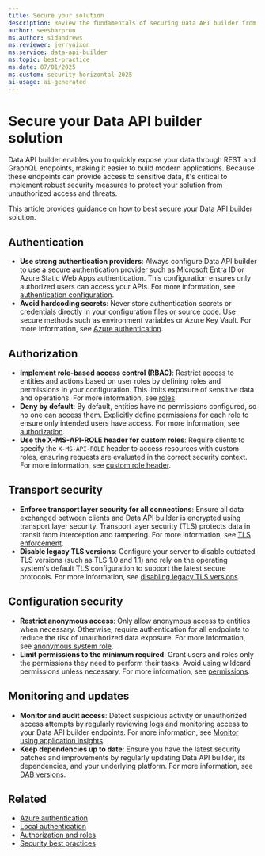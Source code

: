 ```yaml
---
title: Secure your solution
description: Review the fundamentals of securing Data API builder from the perspective of authentication, authorization, transport, and configuration security.
author: seesharprun
ms.author: sidandrews
ms.reviewer: jerrynixon
ms.service: data-api-builder
ms.topic: best-practice
ms.date: 07/01/2025
ms.custom: security-horizontal-2025
ai-usage: ai-generated
---
```


# Secure your Data API builder solution

Data API builder enables you to quickly expose your data through REST and GraphQL endpoints, making it easier to build modern applications. Because these endpoints can provide access to sensitive data, it's critical to implement robust security measures to protect your solution from unauthorized access and threats.

This article provides guidance on how to best secure your Data API builder solution.

## Authentication

- **Use strong authentication providers**: Always configure Data API builder to use a secure authentication provider such as Microsoft Entra ID or Azure Static Web Apps authentication. This configuration ensures only authorized users can access your APIs. For more information, see [authentication configuration](../authentication-local.md).
- **Avoid hardcoding secrets**: Never store authentication secrets or credentials directly in your configuration files or source code. Use secure methods such as environment variables or Azure Key Vault. For more information, see [Azure authentication](../authentication-azure.md).

## Authorization

- **Implement role-based access control (RBAC)**: Restrict access to entities and actions based on user roles by defining roles and permissions in your configuration. This limits exposure of sensitive data and operations. For more information, see [roles](../authorization.md#roles).
- **Deny by default**: By default, entities have no permissions configured, so no one can access them. Explicitly define permissions for each role to ensure only intended users have access. For more information, see [authorization](./authorization.md).
- **Use the X-MS-API-ROLE header for custom roles**: Require clients to specify the `X-MS-API-ROLE` header to access resources with custom roles, ensuring requests are evaluated in the correct security context. For more information, see [custom role header](./authentication-azure.md#x-ms-api-role-request-header).

## Transport security

- **Enforce transport layer security for all connections**: Ensure all data exchanged between clients and Data API builder is encrypted using transport layer security. Transport layer security (TLS) protects data in transit from interception and tampering. For more information, see [TLS enforcement](../../deployment/best-practices-security.md#security-best-practices-in-data-api-builder).
- **Disable legacy TLS versions**: Configure your server to disable outdated TLS versions (such as TLS 1.0 and 1.1) and rely on the operating system's default TLS configuration to support the latest secure protocols. For more information, see [disabling legacy TLS versions](../../deployment/best-practices-security.md#disable-legacy-versions-of-tls-at-the-server-level).

## Configuration security

- **Restrict anonymous access**: Only allow anonymous access to entities when necessary. Otherwise, require authentication for all endpoints to reduce the risk of unauthorized data exposure. For more information, see [anonymous system role](./authorization.md#anonymous-system-role).
- **Limit permissions to the minimum required**: Grant users and roles only the permissions they need to perform their tasks. Avoid using wildcard permissions unless necessary. For more information, see [permissions](../../reference-configuration.md#permissions).

## Monitoring and updates

- **Monitor and audit access**: Detect suspicious activity or unauthorized access attempts by regularly reviewing logs and monitoring access to your Data API builder endpoints. For more information, see [Monitor using application insights](../../how-to/use-application-insights.md).
- **Keep dependencies up to date**: Ensure you have the latest security patches and improvements by regularly updating Data API builder, its dependencies, and your underlying platform. For more information, see [DAB versions](../../whats-new/index.yml).

## Related

- [Azure authentication](./authentication-azure.md)
- [Local authentication](./authentication-local.md)
- [Authorization and roles](./authorization.md)
- [Security best practices](../../deployment/best-practices-security.md)
